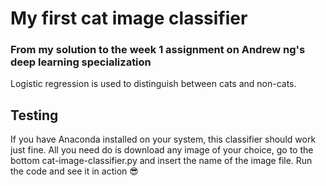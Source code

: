 # My first cat image classifier
### From my solution to the week 1 assignment on Andrew ng's deep learning specialization
Logistic regression is used to distinguish between cats and non-cats.
## Testing
If you have Anaconda installed on your system, this classifier should work just fine.
All you need do is download any image of your choice, go to the bottom cat-image-classifier.py
and insert the name of the image file. Run the code and see it in action :sunglasses:

